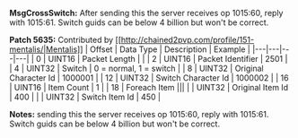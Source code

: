 **MsgCrossSwitch:** After sending this the server receives op 1015:60, reply with 1015:61. Switch guids can be below 4 billion but won't be correct.

**Patch 5635:** Contributed by [[http://chained2pvp.com/profile/151-mentalis/|Mentalis]]
| Offset | Data Type | Description | Example |
|---|---|---|---|
| 0 | UINT16 | Packet Length | |
| 2 | UINT16 | Packet Identifier | 2501 |
| 4 | UINT32 | Switch | 0 = normal, 1 = switch |
| 8 | UINT32 | Original Character Id | 1000001 |
| 12 | UINT32 | Switch Character Id | 1000002 |
| 16 | UINT16 | Item Count | 1 |
| 18 | Foreach Item |||
| | UINT32 | Original Item Id | 400 |
| | UINT32 | Switch Item Id | 450 |

**Notes:** sending this the server receives op 1015:60, reply with 1015:61.
Switch guids can be below 4 billion but won't be correct.
